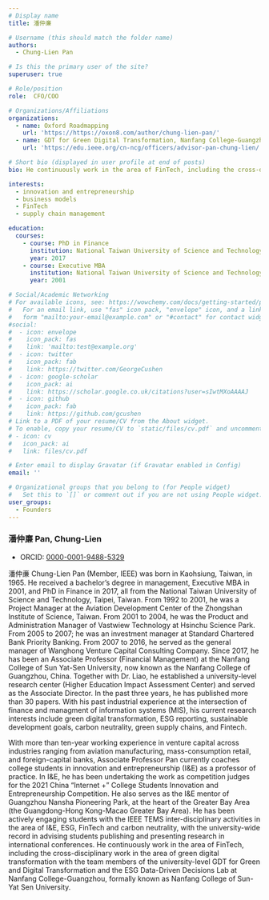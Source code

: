 ```yaml
---
# Display name
title: 潘仲亷

# Username (this should match the folder name)
authors:
  - Chung-Lien Pan

# Is this the primary user of the site?
superuser: true

# Role/position
role:  CFO/COO

# Organizations/Affiliations
organizations:
  - name: Oxford Roadmapping
    url: 'https://https://oxon8.com/author/chung-lien-pan/'
  - name: GDT for Green Digital Transformation, Nanfang College-Guangzhou
    url: 'https://edu.ieee.org/cn-ncg/officers/advisor-pan-chung-lien/'

# Short bio (displayed in user profile at end of posts)
bio: He continuously work in the area of FinTech, including the cross-disciplinary work in the area of green digital transformation with the team members of the university-level GDT for Green and Digital Transformation and the ESG Data-Driven Decisions Lab at Nanfang College-Guangzhou, formally known as Nanfang College of Sun-Yat Sen University.

interests:
  - innovation and entrepreneurship
  - business models
  - FinTech
  - supply chain management

education:
  courses:
    - course: PhD in Finance
      institution: National Taiwan University of Science and Technology
      year: 2017
    - course: Executive MBA
      institution: National Taiwan University of Science and Technology
      year: 2001

# Social/Academic Networking
# For available icons, see: https://wowchemy.com/docs/getting-started/page-builder/#icons
#   For an email link, use "fas" icon pack, "envelope" icon, and a link in the
#   form "mailto:your-email@example.com" or "#contact" for contact widget.
#social:
#  - icon: envelope
#    icon_pack: fas
#    link: 'mailto:test@example.org'
#  - icon: twitter
#    icon_pack: fab
#    link: https://twitter.com/GeorgeCushen
#  - icon: google-scholar
#    icon_pack: ai
#    link: https://scholar.google.co.uk/citations?user=sIwtMXoAAAAJ
#  - icon: github
#    icon_pack: fab
#    link: https://github.com/gcushen
# Link to a PDF of your resume/CV from the About widget.
# To enable, copy your resume/CV to `static/files/cv.pdf` and uncomment the lines below.
# - icon: cv
#   icon_pack: ai
#   link: files/cv.pdf

# Enter email to display Gravatar (if Gravatar enabled in Config)
email: ''

# Organizational groups that you belong to (for People widget)
#   Set this to `[]` or comment out if you are not using People widget.
user_groups:
  - Founders
---
```

### 潘仲亷 Pan, Chung-Lien
* ORCID: [0000-0001-9488-5329](https://orcid.org/0000-0001-9488-5329)

潘仲亷 Chung-Lien Pan (Member, IEEE) was born in Kaohsiung, Taiwan, in 1965. He received a bachelor’s degree in management, Executive MBA in 2001, and PhD in Finance in 2017, all from the National Taiwan University of Science and Technology, Taipei, Taiwan. From 1992 to 2001, he was a Project Manager at the Aviation Development Center of the Zhongshan Institute of Science, Taiwan. From 2001 to 2004, he was the Product and Administration Manager of Vastwiew Technology at Hsinchu Science Park. From 2005 to 2007; he was an investment manager at Standard Chartered Bank Priority Banking. From 2007 to 2016, he served as the general manager of Wanghong Venture Capital Consulting Company. Since 2017, he has been an Associate Professor (Financial Management) at the Nanfang College of Sun Yat-Sen University, now known as the Nanfang College of Guangzhou, China. Together with Dr. Liao, he established a university-level research center (Higher Education Impact Assessment Center) and served as the Associate Director. In the past three years, he has published more than 30 papers. With his past industrial experience at the intersection of finance and managment of information systems (MIS), his current research interests include green digital transformation, ESG reporting, sustainable development goals, carbon neutrality, green supply chains, and Fintech.

With more than ten-year working experience in venture capital across industries ranging from aviation manufacturing, mass-consumption retail, and foreign-capital banks, Associate Professor Pan currently coaches college students in innovation and entrepreneurship (I&E) as a professor of practice. In I&E, he has been undertaking the work as competition judges for the 2021 China “Internet +” College Students Innovation and Entrepreneurship Competition. He also serves as the I&E mentor of Guangzhou Nansha Pioneering Park, at the heart of the Greater Bay Area (the Guangdong-Hong Kong-Macao Greater Bay Area). He has been actively engaging students with the IEEE TEMS inter-disciplinary activities in the area of I&E, ESG, FinTech and carbon neutrality, with the university-wide record in advising students publishing and presenting research in international conferences. He continuously work in the area of FinTech, including the cross-disciplinary work in the area of green digital transformation with the team members of the university-level GDT for Green and Digital Transformation and the ESG Data-Driven Decisions Lab at Nanfang College-Guangzhou, formally known as Nanfang College of Sun-Yat Sen University.

